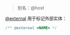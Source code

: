> 别名：@host

[@external](http://usejsdoc.org/tags-external.html) 用于标记外部实体：

```js
/** @external <NAME> */
```
